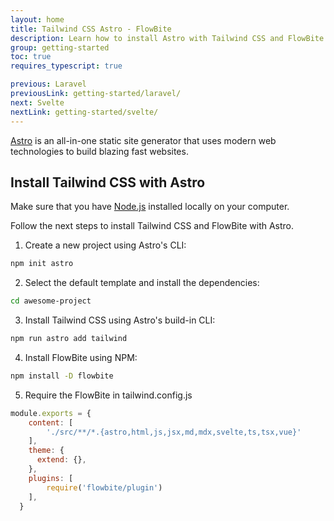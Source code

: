 ```yaml
---
layout: home
title: Tailwind CSS Astro - FlowBite
description: Learn how to install Astro with Tailwind CSS and FlowBite and start building modern websites with the most popular static site generator in the world
group: getting-started
toc: true
requires_typescript: true

previous: Laravel
previousLink: getting-started/laravel/
next: Svelte
nextLink: getting-started/svelte/
---
```


<a href="https://astro.build" rel="nofollow">Astro</a> is an all-in-one static site generator that uses modern web technologies to build blazing fast websites.

## Install Tailwind CSS with Astro

Make sure that you have <a href="https://nodejs.org/en/" rel="nofollow">Node.js</a> installed locally on your computer.

Follow the next steps to install Tailwind CSS and FlowBite with Astro. 

1. Create a new project using Astro's CLI:

```bash
npm init astro
```

2. Select the default template and install the dependencies:

```bash
cd awesome-project
```

3. Install Tailwind CSS using Astro's build-in CLI:

```bash
npm run astro add tailwind
```

4. Install FlowBite using NPM:

```bash
npm install -D flowbite
```

5. Require the FlowBite in tailwind.config.js 

```javascript
module.exports = {
    content: [
        './src/**/*.{astro,html,js,jsx,md,mdx,svelte,ts,tsx,vue}'
    ],
    theme: {
      extend: {},
    },
    plugins: [
        require('flowbite/plugin')
    ],
  }
``` 